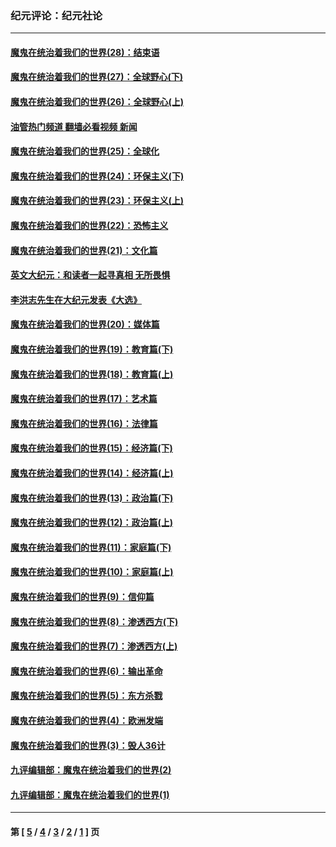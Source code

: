 ### 纪元评论：纪元社论
---
#### [魔鬼在统治着我们的世界(28)：结束语](../../pages/nsc422/n10936246.md?03090330) 
#### [魔鬼在统治着我们的世界(27)：全球野心(下)](../../pages/nsc422/n10928319.md?03090330) 
#### [魔鬼在统治着我们的世界(26)：全球野心(上)](../../pages/nsc422/n10900318.md?03090330) 
#### [油管热门频道 翻墙必看视频 新闻](ok?03090330)
#### [魔鬼在统治着我们的世界(25)：全球化](../../pages/nsc422/n10788205.md?03090330) 
#### [魔鬼在统治着我们的世界(24)：环保主义(下)](../../pages/nsc422/n10695307.md?03090330) 
#### [魔鬼在统治着我们的世界(23)：环保主义(上)](../../pages/nsc422/n10688613.md?03090330) 
#### [魔鬼在统治着我们的世界(22)：恐怖主义](../../pages/nsc422/n10614727.md?03090330) 
#### [魔鬼在统治着我们的世界(21)：文化篇](../../pages/nsc422/n10597706.md?03090330) 
#### [英文大纪元：和读者一起寻真相 无所畏惧](../../pages/nsc422/n12542027.md?03090330) 
#### [李洪志先生在大纪元发表《大选》](../../pages/nsc422/n12534746.md?03090330) 
#### [魔鬼在统治着我们的世界(20)：媒体篇](../../pages/nsc422/n10586579.md?03090330) 
#### [魔鬼在统治着我们的世界(19)：教育篇(下)](../../pages/nsc422/n10564808.md?03090330) 
#### [魔鬼在统治着我们的世界(18)：教育篇(上)](../../pages/nsc422/n10526970.md?03090330) 
#### [魔鬼在统治着我们的世界(17)：艺术篇](../../pages/nsc422/n10499093.md?03090330) 
#### [魔鬼在统治着我们的世界(16)：法律篇](../../pages/nsc422/n10485969.md?03090330) 
#### [魔鬼在统治着我们的世界(15)：经济篇(下)](../../pages/nsc422/n10469975.md?03090330) 
#### [魔鬼在统治着我们的世界(14)：经济篇(上)](../../pages/nsc422/n10457370.md?03090330) 
#### [魔鬼在统治着我们的世界(13)：政治篇(下)](../../pages/nsc422/n10448270.md?03090330) 
#### [魔鬼在统治着我们的世界(12)：政治篇(上)](../../pages/nsc422/n10444576.md?03090330) 
#### [魔鬼在统治着我们的世界(11)：家庭篇(下)](../../pages/nsc422/n10440961.md?03090330) 
#### [魔鬼在统治着我们的世界(10)：家庭篇(上)](../../pages/nsc422/n10435448.md?03090330) 
#### [魔鬼在统治着我们的世界(9)：信仰篇](../../pages/nsc422/n10432159.md?03090330) 
#### [魔鬼在统治着我们的世界(8)：渗透西方(下)](../../pages/nsc422/n10429603.md?03090330) 
#### [魔鬼在统治着我们的世界(7)：渗透西方(上)](../../pages/nsc422/n10426013.md?03090330) 
#### [魔鬼在统治着我们的世界(6)：输出革命](../../pages/nsc422/n10421536.md?03090330) 
#### [魔鬼在统治着我们的世界(5)：东方杀戮](../../pages/nsc422/n10417707.md?03090330) 
#### [魔鬼在统治着我们的世界(4)：欧洲发端](../../pages/nsc422/n10414890.md?03090330) 
#### [魔鬼在统治着我们的世界(3)：毁人36计](../../pages/nsc422/n10411583.md?03090330) 
#### [九评编辑部：魔鬼在统治着我们的世界(2)](../../pages/nsc422/n10410036.md?03090330) 
#### [九评编辑部：魔鬼在统治着我们的世界(1)](../../pages/nsc422/n10406825.md?03090330) 

---
#### 第 [ [5](./5.md?03090330) / [4](./4.md?03090330) / [3](./3.md?03090330) / [2](./2.md?03090330) / [1](./1.md?03090330) ] 页
